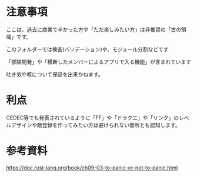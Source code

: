 # 注意事項

ここは、過去に商業で辛かった方や「ただ楽しみたい方」は非推奨の「古の領域」です。

このフォルダーでは検査(バリデーション)や、モジュール分割などです

「部隊開発」や「横断したメンバーによるアプリで入る機能」が含まれています

吐き気や咳について保証を出来かねます。

# 利点

CEDEC等でも発表されているように「FF」や「ドラクエ」や「リンク」のレベルデザインや敵登録を作ってみたい方は避けられない箇所とも認知します。

# 参考資料
https://doc.rust-lang.org/book/ch09-03-to-panic-or-not-to-panic.html
